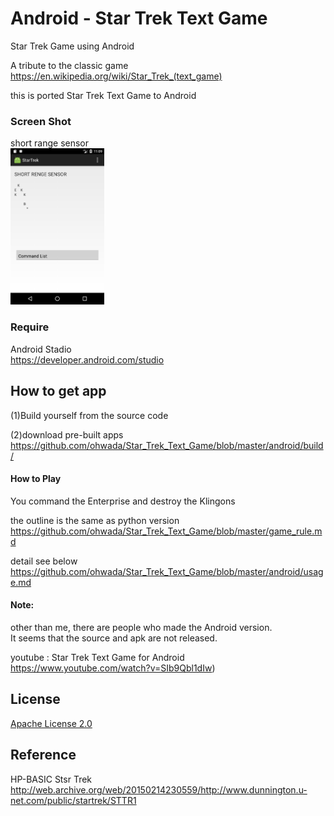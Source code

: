 Android - Star Trek Text Game
===============

Star Trek Game using  Android <br/>

A tribute to the classic game <br/>
https://en.wikipedia.org/wiki/Star_Trek_(text_game)  <br/>

this is ported Star Trek Text Game to  Android <br/>

### Screen Shot <br/>

short range sensor <br/>
<img src="https://raw.githubusercontent.com/ohwada/Star_Trek_Text_Game/master/android/docs/short_range_sensor.png" width="150"  /> <br/>

### Require <br/>
Android Stadio <br/>
https://developer.android.com/studio <br/>

## How to get app <br/> 
(1)Build yourself from the source code  <br/>

(2)download pre-built apps <br/>
https://github.com/ohwada/Star_Trek_Text_Game/blob/master/android/build/ <br/>

#### How to Play <br/>

You command the Enterprise and destroy the Klingons <br/>

the outline is the same as python version <br/>
https://github.com/ohwada/Star_Trek_Text_Game/blob/master/game_rule.md <br/>

detail see below <br/>
https://github.com/ohwada/Star_Trek_Text_Game/blob/master/android/usage.md   <br/>

#### Note:  <br/>
other than me, there are people who made the Android version.  <br/>
It seems that the source and apk are not released.  <br/>
  
youtube : Star Trek Text Game for Android  <br/>
https://www.youtube.com/watch?v=SIb9Qbl1dIw)  <br/>

## License 
[Apache License 2.0](https://www.apache.org/licenses/LICENSE-2.0)

## Reference
HP-BASIC Stsr Trek  <br/>
http://web.archive.org/web/20150214230559/http://www.dunnington.u-net.com/public/startrek/STTR1  <br/>

